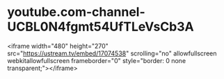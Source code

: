 # youtube.com-channel-UCBL0N4fgmt54UfTLeVsCb3A
&lt;iframe width="480" height="270" src="https://ustream.tv/embed/17074538" scrolling="no" allowfullscreen webkitallowfullscreen frameborder="0" style="border: 0 none transparent;">&lt;/iframe>
